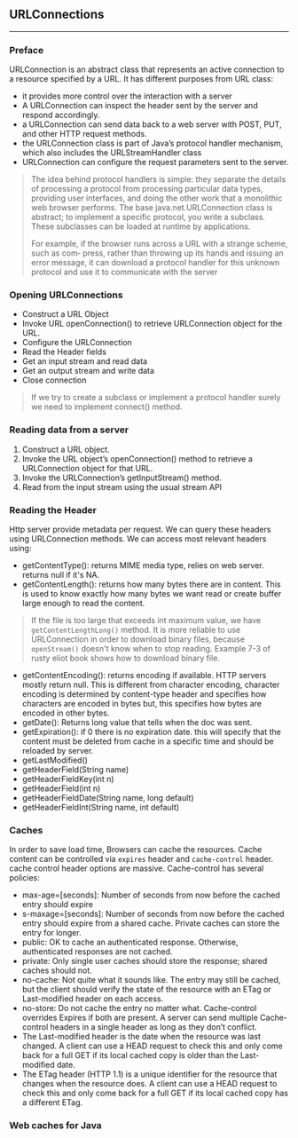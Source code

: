 ## URLConnections
***
### Preface
URLConnection is an abstract class that represents an active connection to a resource
specified by a URL.
It has different purposes from URL class:
* it provides more control over the interaction with a server
* A URLConnection can inspect the header sent by the server and respond accordingly.
* a URLConnection can send data back to a web server with POST, PUT, and other HTTP request methods.
* the URLConnection class is part of Java’s protocol handler mechanism, which also includes the URLStreamHandler class
* URLConnection can configure the request parameters sent to the server.

> The idea behind protocol handlers is simple:
they separate the details of processing a protocol from processing particular data types,
providing user interfaces, and doing the other work that a monolithic web browser
performs. The base java.net.URLConnection class is abstract; to implement a specific
protocol, you write a subclass. These subclasses can be loaded at runtime by applications.
> 
> For example, if the browser runs across a URL with a strange scheme, such as com‐
press, rather than throwing up its hands and issuing an error message, it can download
a protocol handler for this unknown protocol and use it to communicate with the server

### Opening URLConnections
* Construct a URL Object
* Invoke URL openConnection() to retrieve URLConnection object for the URL.
* Configure the URLConnection
* Read the Header fields
* Get an input stream and read data
* Get an output stream and write data
* Close connection

> If we try to create a subclass or implement a protocol handler surely we need to implement
> connect() method. 

### Reading data from a server
1. Construct a URL object.
2. Invoke the URL object’s openConnection() method to retrieve a URLConnection
   object for that URL.
3. Invoke the URLConnection’s getInputStream() method.
4. Read from the input stream using the usual stream API

### Reading the Header
Http server provide metadata per request. We can query these headers using URLConnection methods.
We can access most relevant headers using:
* getContentType(): returns MIME media type, relies on web server. returns null if it's NA.
* getContentLength(): returns how many bytes there are in content. This is used to know exactly how many bytes we want read or create buffer large enough to read the content.
> If the file is too large that exceeds int maximum value, we have `getContentLengthLong()` method.
> It is more reliable to use URLConnection in order to download binary files, because `openStream()` doesn't know when to stop reading. Example 7-3 of rusty eliot book shows how to download binary file.
* getContentEncoding(): returns encoding if available. HTTP servers mostly return null. This is different from character encoding, character encoding is determined by content-type header and specifies how characters are encoded in bytes but, this specifies how bytes are encoded in other bytes.
* getDate(): Returns long value that tells when the doc was sent.
* getExpiration(): if 0 there is no expiration date. this will specify that the content must be deleted from cache in a specific time and should be reloaded by server.
* getLastModified()
* getHeaderField(String name)
* getHeaderFieldKey(int n)
* getHeaderField(int n)
* getHeaderFieldDate(String name, long default)
* getHeaderFieldInt(String name, int default)

### Caches
In order to save load time, Browsers can cache the resources. Cache content can be controlled via `expires` header and 
`cache-control` header. cache control header options are massive.
Cache-control has several policies:
* max-age=[seconds]: Number of seconds from now before the cached entry
should expire
* s-maxage=[seconds]: Number of seconds from now before the cached entry
should expire from a shared cache. Private caches can store the entry for longer.
* public: OK to cache an authenticated response. Otherwise, authenticated responses are not cached.
* private: Only single user caches should store the response; shared caches should
not.
* no-cache: Not quite what it sounds like. The entry may still be cached, but the
client should verify the state of the resource with an ETag or Last-modified
header on each access.
* no-store: Do not cache the entry no matter what.
Cache-control overrides Expires if both are present. A server can send multiple
Cache-control headers in a single header as long as they don’t conflict.
* The Last-modified header is the date when the resource was last changed. A client
can use a HEAD request to check this and only come back for a full GET if its local
cached copy is older than the Last-modified date.
* The ETag header (HTTP 1.1) is a unique identifier for the resource that changes
when the resource does. A client can use a HEAD request to check this and only come
back for a full GET if its local cached copy has a different ETag.

### Web caches for Java